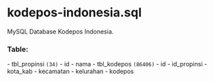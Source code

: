 # kodepos-indonesia.sql
MySQL Database Kodepos Indonesia.

<h3>Table:</h3>
- tbl_propinsi <code>(34)</code>
  - id
  - nama
- tbl_kodepos <code>(86406)</code>
  - id
  - id_propinsi
  - kota_kab
  - kecamatan
  - kelurahan
  - kodepos
  
  
